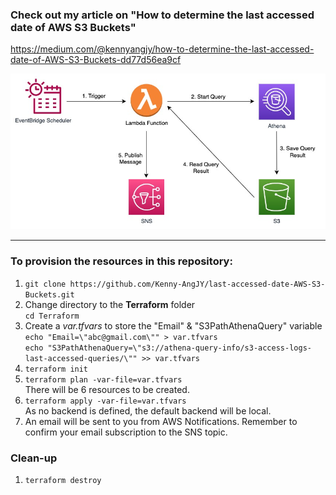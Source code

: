 ### Check out my article on "How to determine the last accessed date of AWS S3 Buckets"
https://medium.com/@kennyangjy/how-to-determine-the-last-accessed-date-of-AWS-S3-Buckets-dd77d56ea9cf

![Be notified of dormant S3 Buckets](./S3_Last_Accessed.jpg?raw=true "Be notified of dormant S3 Buckets")

---
### To provision the resources in this repository:
1. `git clone https://github.com/Kenny-AngJY/last-accessed-date-AWS-S3-Buckets.git`
2. Change directory to the **Terraform** folder <br> `cd Terraform`
3. Create a *var.tfvars* to store the "Email" & "S3PathAthenaQuery" variable 
<br> `echo "Email=\"abc@gmail.com\"" > var.tfvars`
<br> `echo "S3PathAthenaQuery=\"s3://athena-query-info/s3-access-logs-last-accessed-queries/\"" >> var.tfvars`
4. `terraform init`
5. `terraform plan -var-file=var.tfvars`
<br> There will be 6 resources to be created.
6. `terraform apply -var-file=var.tfvars` <br>
As no backend is defined, the default backend will be local.
7. An email will be sent to you from AWS Notifications. Remember to confirm your email subscription to the SNS topic.

### Clean-up
1. `terraform destroy`